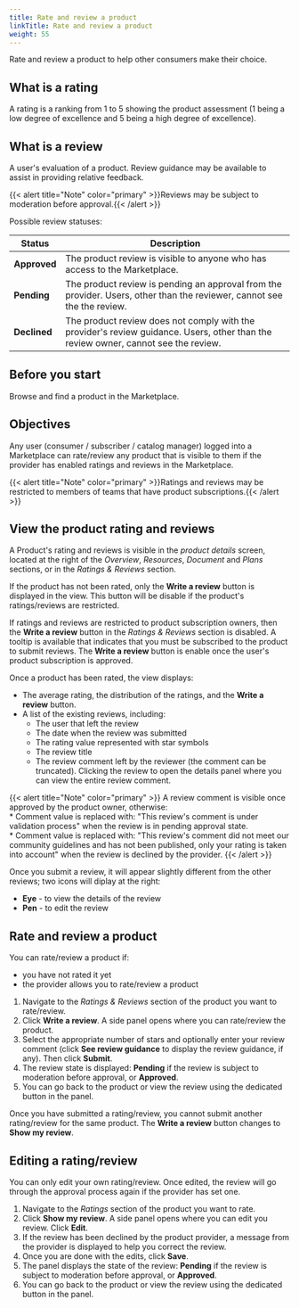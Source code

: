 ```yaml
---
title: Rate and review a product
linkTitle: Rate and review a product
weight: 55
---
```


Rate and review a product to help other consumers make their choice.

## What is a rating

A rating is a ranking from 1 to 5 showing the product assessment (1 being a low degree of excellence and 5 being a high degree of excellence).

## What is a review

A user's evaluation of a product. Review guidance may be available to assist in providing relative feedback.

{{< alert title="Note" color="primary" >}}Reviews may be subject to moderation before approval.{{< /alert >}}

Possible review statuses:

| Status        | Description                                                                |
|---------------|----------------------------------------------------------------------------|
| **Approved**  | The product review is visible to anyone who has access to the Marketplace. |
| **Pending**   | The product review is pending an approval from the provider. Users, other than the reviewer, cannot see the the review. |
| **Declined**  | The product review does not comply with the provider's review guidance. Users, other than the review owner, cannot see the review. |

## Before you start

Browse and find a product in the Marketplace.

## Objectives

Any user (consumer / subscriber / catalog manager) logged into a Marketplace can rate/review any product that is visible to them if the provider has enabled ratings and reviews in the Marketplace.

{{< alert title="Note" color="primary" >}}Ratings and reviews may be restricted to members of teams that have product subscriptions.{{< /alert >}}

## View the product rating and reviews

A Product's rating and reviews is visible in the *product details* screen, located at the right of the *Overview*, *Resources*, *Document* and *Plans* sections, or in the *Ratings & Reviews* section.

If the product has not been rated, only the **Write a review** button is displayed in the view. This button will be disable if the product's ratings/reviews are restricted.

If ratings and reviews are restricted to product subscription owners, then the **Write a review** button in the *Ratings & Reviews* section is disabled. A tooltip is available that indicates that you must be subscribed to the product to submit reviews. The **Write a review** button is enable once the user's product subscription is approved.

Once a product has been rated, the view displays:

* The average rating, the distribution of the ratings, and the **Write a review** button.
* A list of the existing reviews, including:
    * The user that left the review
    * The date when the review was submitted
    * The rating value represented with star symbols
    * The review title
    * The review comment left by the reviewer (the comment can be truncated). Clicking the review to open the details panel where you can view the entire review comment.

{{< alert title="Note" color="primary" >}}
A review comment is visible once approved by the product owner, otherwise: <br />* Comment value is replaced with: "This review's comment is under validation process" when the review is in pending approval state. <br />* Comment value is replaced with: "This review's comment did not meet our community guidelines and has not been published, only your rating is taken into account" when the review is declined by the provider.
{{< /alert >}}

Once you submit a review, it will appear slightly different from the other reviews; two icons will diplay at the right:

* **Eye** - to view the details of the review
* **Pen** - to edit the review

## Rate and review a product

You can rate/review a product if:

* you have not rated it yet
* the provider allows you to rate/review a product

1. Navigate to the *Ratings & Reviews* section of the product you want to rate/review.
2. Click **Write a review**. A side panel opens where you can rate/review the product.
3. Select the appropriate number of stars and optionally enter your review comment (click **See review guidance** to display the review guidance, if any). Then click **Submit**.
4. The review state is displayed: **Pending** if the review is subject to moderation before approval, or **Approved**.
5. You can go back to the product or view the review using the dedicated button in the panel.

Once you have submitted a rating/review, you cannot submit another rating/review for the same product. The **Write a review** button changes to **Show my review**.

## Editing a rating/review

You can only edit your own rating/review. Once edited, the review will go through the approval process again if the provider has set one.

1. Navigate to the *Ratings* section of the product you want to rate.
2. Click **Show my review**. A side panel opens where you can edit you review. Click **Edit**.
3. If the review has been declined by the product provider, a message from the provider is displayed to help you correct the review.
4. Once you are done with the edits, click **Save**.
5. The panel displays the state of the review:  **Pending** if the review is subject to moderation before approval, or **Approved**.
6. You can go back to the product or view the review using the dedicated button in the panel.
